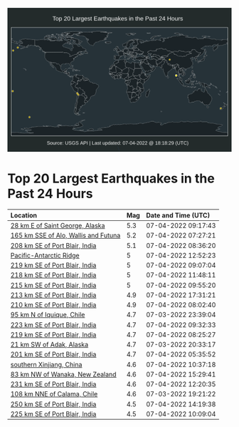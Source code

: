 ![Map](./map.png)

# Top 20 Largest Earthquakes in the Past 24 Hours

| Location | Mag | Date and Time (UTC) |
|:---|:---|:---|
| [28 km E of Saint George, Alaska](https://earthquake.usgs.gov/earthquakes/eventpage/us6000hzpv) | 5.3 | 07-04-2022 09:17:43 |
| [165 km SSE of Alo, Wallis and Futuna](https://earthquake.usgs.gov/earthquakes/eventpage/us6000hzpa) | 5.2 | 07-04-2022 07:27:21 |
| [208 km SE of Port Blair, India](https://earthquake.usgs.gov/earthquakes/eventpage/us6000hzpp) | 5.1 | 07-04-2022 08:36:20 |
| [Pacific-Antarctic Ridge](https://earthquake.usgs.gov/earthquakes/eventpage/us6000hzr4) | 5 | 07-04-2022 12:52:23 |
| [219 km SE of Port Blair, India](https://earthquake.usgs.gov/earthquakes/eventpage/us6000hzpu) | 5 | 07-04-2022 09:07:04 |
| [218 km SE of Port Blair, India](https://earthquake.usgs.gov/earthquakes/eventpage/us6000hzqu) | 5 | 07-04-2022 11:48:11 |
| [215 km SE of Port Blair, India](https://earthquake.usgs.gov/earthquakes/eventpage/us6000hzq5) | 5 | 07-04-2022 09:55:20 |
| [213 km SE of Port Blair, India](https://earthquake.usgs.gov/earthquakes/eventpage/us6000hztp) | 4.9 | 07-04-2022 17:31:21 |
| [210 km SE of Port Blair, India](https://earthquake.usgs.gov/earthquakes/eventpage/us6000hzpi) | 4.9 | 07-04-2022 08:02:40 |
| [95 km N of Iquique, Chile](https://earthquake.usgs.gov/earthquakes/eventpage/us6000hzm7) | 4.7 | 07-03-2022 23:39:04 |
| [223 km SE of Port Blair, India](https://earthquake.usgs.gov/earthquakes/eventpage/us6000hzq2) | 4.7 | 07-04-2022 09:32:33 |
| [219 km SE of Port Blair, India](https://earthquake.usgs.gov/earthquakes/eventpage/us6000hzpl) | 4.7 | 07-04-2022 08:25:27 |
| [21 km SW of Adak, Alaska](https://earthquake.usgs.gov/earthquakes/eventpage/us6000hzld) | 4.7 | 07-03-2022 20:33:17 |
| [201 km SE of Port Blair, India](https://earthquake.usgs.gov/earthquakes/eventpage/us6000hznv) | 4.7 | 07-04-2022 05:35:52 |
| [southern Xinjiang, China](https://earthquake.usgs.gov/earthquakes/eventpage/us6000hzqg) | 4.6 | 07-04-2022 10:37:18 |
| [83 km NW of Wanaka, New Zealand](https://earthquake.usgs.gov/earthquakes/eventpage/us6000hzs2) | 4.6 | 07-04-2022 15:29:41 |
| [231 km SE of Port Blair, India](https://earthquake.usgs.gov/earthquakes/eventpage/us6000hzr2) | 4.6 | 07-04-2022 12:20:35 |
| [108 km NNE of Calama, Chile](https://earthquake.usgs.gov/earthquakes/eventpage/us6000hzkx) | 4.6 | 07-03-2022 19:21:22 |
| [250 km SE of Port Blair, India](https://earthquake.usgs.gov/earthquakes/eventpage/us6000hzsh) | 4.5 | 07-04-2022 14:19:38 |
| [225 km SE of Port Blair, India](https://earthquake.usgs.gov/earthquakes/eventpage/us6000hzqc) | 4.5 | 07-04-2022 10:09:04 |
